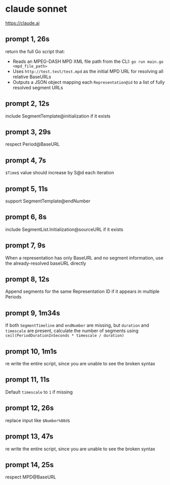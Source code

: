 # claude sonnet

https://claude.ai

## prompt 1, 26s

return the full Go script that:
- Reads an MPEG-DASH MPD XML file path from the CLI: `go run main.go <mpd_file_path>`
- Uses `http://test.test/test.mpd` as the initial MPD URL for resolving all relative BaseURLs
- Outputs a JSON object mapping each `Representation@id` to a list of fully resolved segment URLs

## prompt 2, 12s

include SegmentTemplate@initialization if it exists

## prompt 3, 29s

respect Period@BaseURL

## prompt 4, 7s

`$Time$` value should increase by S@d each iteration

## prompt 5, 11s

support SegmentTemplate@endNumber

## prompt 6, 8s

include SegmentList.Initialization@sourceURL if it exists

## prompt 7, 9s

When a representation has only BaseURL and no segment information, use the
already-resolved baseURL directly

## prompt 8, 12s

Append segments for the same Representation ID if it appears in multiple
Periods

## prompt 9, 1m34s

If both `SegmentTimeline` and `endNumber` are missing, but `duration` and
`timescale` are present, calculate the number of segments using
`ceil(PeriodDurationInSeconds * timescale / duration)`

## prompt 10, 1m1s

re write the entire script, since you are unable to see the broken syntax

## prompt 11, 11s

Default `timescale` to `1` if missing

## prompt 12, 26s

replace input like `$Number%08d$`

## prompt 13, 47s

re write the entire script, since you are unable to see the broken syntax

## prompt 14, 25s

respect MPD@BaseURL

